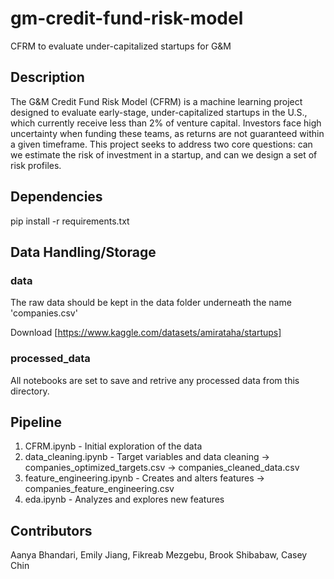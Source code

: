 # gm-credit-fund-risk-model
CFRM to evaluate under-capitalized startups for G&M

## Description
The G&M Credit Fund Risk Model (CFRM) is a machine learning project designed to evaluate early-stage, under-capitalized startups in the U.S., which currently receive less than 2% of venture capital. Investors face high uncertainty when funding these teams, as returns are not guaranteed within a given timeframe. This project seeks to address two core questions: can we estimate the risk of investment in a startup, and can we design a set of risk profiles.

## Dependencies
pip install -r requirements.txt

## Data Handling/Storage
### data
The raw data should be kept in the data folder underneath the name 'companies.csv'

Download [https://www.kaggle.com/datasets/amirataha/startups]

### processed_data
All notebooks are set to save and retrive any processed data from this directory.

## Pipeline
1. CFRM.ipynb - Initial exploration of the data
2. data_cleaning.ipynb - Target variables and data cleaning
    -> companies_optimized_targets.csv
    -> companies_cleaned_data.csv
3. feature_engineering.ipynb - Creates and alters features
    -> companies_feature_engineering.csv
4. eda.ipynb - Analyzes and explores new features


## Contributors
Aanya Bhandari, Emily Jiang, Fikreab Mezgebu, Brook Shibabaw, Casey Chin
